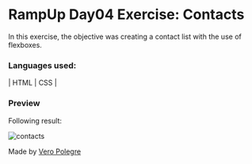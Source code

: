 # RampUp Day04 Exercise: Contacts

In this exercise, the objective was creating a contact list with the use of flexboxes.

### Languages used:

| HTML | CSS |

### Preview

Following result:

![contacts](https://github.com/VeroPolegre/RampUp_day04_contacts/assets/145065743/5f691710-7cb9-4f82-b4db-571d6da1c27e)


Made by [Vero Polegre](https://github.com/VeroPolegre)
